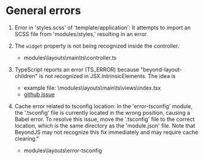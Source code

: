 # General errors 


1. Error in 'styles.scss' of 'template/application': It attempts to import an SCSS file from 'modules/styles,' resulting in an error.

2. The `widget` property is not being recognized inside the controller.
    - modules\layouts\main\ts\controller.ts

3. TypeScript reports an error (TS_ERROR) because "beyond-layout-children" is not recognized in JSX.IntrinsicElements.
    The idea is 

    - example file: \modules\layouts\main\ts\views\index.tsx
    - [github issue](https://github.com/beyondjs/widgets/issues/2)

4. Cache error related to tsconfig location: In the 'error-tsconfig' module, the '.tsconfig' file is currently located in the wrong position, causing a Babel error. To resolve this issue, move the '.tsconfig' file to the correct location, which is the same directory as the 'module.json' file. Note that BeyondJS may not recognize this fix immediately and may require cache clearing."
    - modules\layouts\error-tsconfig

